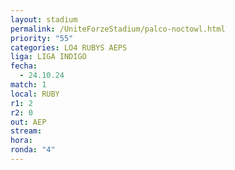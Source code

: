 ```yaml
---
layout: stadium
permalink: /UniteForzeStadium/palco-noctowl.html
priority: "55"
categories: LO4 RUBYS AEPS
liga: LIGA INDIGO
fecha:
  - 24.10.24
match: 1
local: RUBY
r1: 2
r2: 0
out: AEP
stream: 
hora: 
ronda: "4"
---
```

